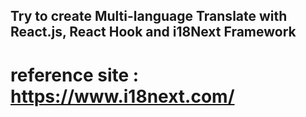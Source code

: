 ## Try to create Multi-language Translate with React.js, React Hook and i18Next Framework

# reference site : https://www.i18next.com/
